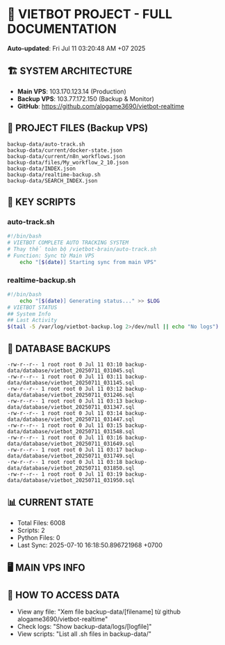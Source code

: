 # 🤖 VIETBOT PROJECT - FULL DOCUMENTATION
**Auto-updated**: Fri Jul 11 03:20:48 AM +07 2025

## 🏗️ SYSTEM ARCHITECTURE
- **Main VPS**: 103.170.123.14 (Production)
- **Backup VPS**: 103.77.172.150 (Backup & Monitor)
- **GitHub**: https://github.com/alogame3690/vietbot-realtime

## 📁 PROJECT FILES (Backup VPS)
```
backup-data/auto-track.sh
backup-data/current/docker-state.json
backup-data/current/n8n_workflows.json
backup-data/files/My_workflow_2_10.json
backup-data/INDEX.json
backup-data/realtime-backup.sh
backup-data/SEARCH_INDEX.json
```

## 🔧 KEY SCRIPTS
### auto-track.sh
```bash
#!/bin/bash
# VIETBOT COMPLETE AUTO TRACKING SYSTEM
# Thay thế toàn bộ /vietbot-brain/auto-track.sh
# Function: Sync từ Main VPS
    echo "[$(date)] Starting sync from main VPS"
```
### realtime-backup.sh
```bash
#!/bin/bash
    echo "[$(date)] Generating status..." >> $LOG
# VIETBOT STATUS
## System Info
## Last Activity
$(tail -5 /var/log/vietbot-backup.log 2>/dev/null || echo "No logs")
```

## 💾 DATABASE BACKUPS
```
-rw-r--r-- 1 root root 0 Jul 11 03:10 backup-data/database/vietbot_20250711_031045.sql
-rw-r--r-- 1 root root 0 Jul 11 03:11 backup-data/database/vietbot_20250711_031145.sql
-rw-r--r-- 1 root root 0 Jul 11 03:12 backup-data/database/vietbot_20250711_031246.sql
-rw-r--r-- 1 root root 0 Jul 11 03:13 backup-data/database/vietbot_20250711_031347.sql
-rw-r--r-- 1 root root 0 Jul 11 03:14 backup-data/database/vietbot_20250711_031447.sql
-rw-r--r-- 1 root root 0 Jul 11 03:15 backup-data/database/vietbot_20250711_031548.sql
-rw-r--r-- 1 root root 0 Jul 11 03:16 backup-data/database/vietbot_20250711_031649.sql
-rw-r--r-- 1 root root 0 Jul 11 03:17 backup-data/database/vietbot_20250711_031749.sql
-rw-r--r-- 1 root root 0 Jul 11 03:18 backup-data/database/vietbot_20250711_031850.sql
-rw-r--r-- 1 root root 0 Jul 11 03:19 backup-data/database/vietbot_20250711_031950.sql
```

## 📊 CURRENT STATE
- Total Files: 6008
- Scripts: 2
- Python Files: 0
- Last Sync: 2025-07-10 16:18:50.896721968 +0700

## 🖥️ MAIN VPS INFO


## 🚨 HOW TO ACCESS DATA
- View any file: "Xem file backup-data/[filename] từ github alogame3690/vietbot-realtime"
- Check logs: "Show backup-data/logs/[logfile]"
- View scripts: "List all .sh files in backup-data/"
